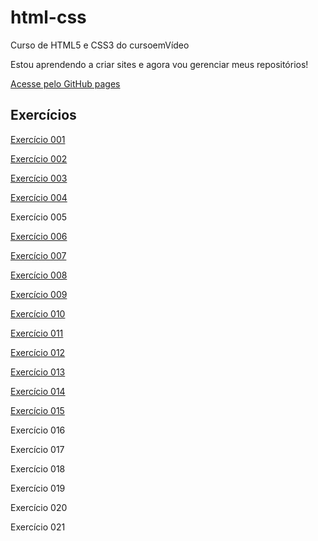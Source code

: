# html-css
 Curso de HTML5 e CSS3 do cursoemVídeo

Estou aprendendo a criar sites e agora vou gerenciar meus repositórios!

<a href="https://orlando-andre.github.io/html-css/">Acesse pelo GitHub pages</a>

<h2>Exercícios</h2>

<a href="https://orlando-andre.github.io/html-css/exercicios/Ex001/">Exercício 001</a>

<a href="https://orlando-andre.github.io/html-css/exercicios/Ex002/">Exercício 002</a>

<a href="https://orlando-andre.github.io/html-css/exercicios/Ex003/">Exercício 003</a>

<a href="https://orlando-andre.github.io/html-css/exercicios/Ex004/">Exercício 004</a>

Exercício 005

<a href="https://orlando-andre.github.io/html-css/exercicios/Ex006/">Exercício 006</a>

<a href="https://orlando-andre.github.io/html-css/exercicios/Ex007/">Exercício 007</a>

<a href="https://orlando-andre.github.io/html-css/exercicios/Ex008/">Exercício 008</a>

<a href="https://orlando-andre.github.io/html-css/exercicios/Ex009/">Exercício 009</a>

<a href="https://orlando-andre.github.io/html-css/exercicios/Ex010/">Exercício 010</a>

<a href="https://orlando-andre.github.io/html-css/exercicios/Ex011/">Exercício 011</a>

<a href="https://orlando-andre.github.io/html-css/exercicios/Ex012/">Exercício 012</a>

<a href="https://orlando-andre.github.io/html-css/exercicios/Ex013/">Exercício 013</a>

<a href="https://orlando-andre.github.io/html-css/exercicios/Ex014/">Exercício 014</a>

<a href="https://orlando-andre.github.io/html-css/exercicios/Ex015/">Exercício 015</a>

Exercício 016

Exercício 017

Exercício 018

Exercício 019

Exercício 020

Exercício 021

